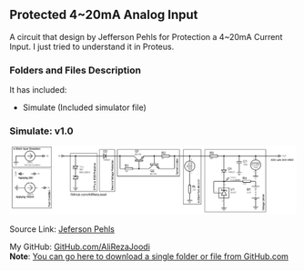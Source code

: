 ## Protected 4~20mA Analog Input
A circuit that design by Jefferson Pehls for Protection a 4~20mA Current Input.
I just tried to understand it in Proteus.

### Folders and Files Description
It has included:
- Simulate (Included simulator file)

### Simulate: v1.0
![](Simulate/v1.0.png)

Source Link: [Jeferson Pehls](https://www.linkedin.com/feed/update/urn:li:activity:7042709425547001856/)

My GitHub: [GitHub.com/AliRezaJoodi](https://github.com/AliRezaJoodi)  
**Note**: [You can go here to download a single folder or file from GitHub.com](https://minhaskamal.github.io/DownGit/#/home)
